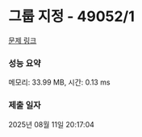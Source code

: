 # 그룹 지정 - 49052/1 

[문제 링크](https://level.goorm.io/exam/49052/%EA%B7%B8%EB%A3%B9-%EC%A7%80%EC%A0%95/quiz/1) 

### 성능 요약

메모리: 33.99 MB, 시간: 0.13 ms

### 제출 일자

2025년 08월 11일 20:17:04


